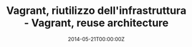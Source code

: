 ---
title: Vagrant, riutilizzo dell'infrastruttura - Vagrant, reuse architecture
date: 2014-05-21T00:00:00Z
slide: http://www.slideshare.net/corleycloud/vagrant-reusable-code
embedSlide: ""
video: ""
embedVideo: ""
eventName: CloudParty - Milano
eventLink: http://www.cloudparty.it/milano2014.html
city: ""
links: {}

---